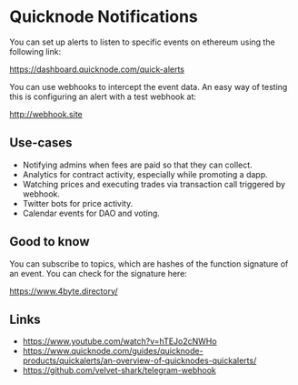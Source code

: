 # Quicknode Notifications

You can set up alerts to listen to specific events on ethereum using the following link:

https://dashboard.quicknode.com/quick-alerts

You can use webhooks to intercept the event data. An easy way of testing this is configuring an alert with a test webhook at:

http://webhook.site

## Use-cases
- Notifying admins when fees are paid so that they can collect.
- Analytics for contract activity, especially while promoting a dapp.
- Watching prices and executing trades via transaction call triggered by webhook.
- Twitter bots for price activity.
- Calendar events for DAO and voting.  


## Good to know
You can subscribe to topics, which are hashes of the function signature of an event. You can check for the signature here:

https://www.4byte.directory/

## Links

- https://www.youtube.com/watch?v=hTEJo2cNWHo
- https://www.quicknode.com/guides/quicknode-products/quickalerts/an-overview-of-quicknodes-quickalerts/
- https://github.com/velvet-shark/telegram-webhook




